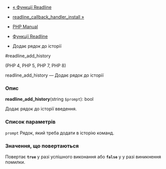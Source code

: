 - [« Функції Readline](ref.readline.md)
- [readline_callback_handler_install
»](function.readline-callback-handler-install.md)

- [PHP Manual](index.md)
- [Функції Readline](ref.readline.md)
- Додає рядок до історії

#readline_add_history

(PHP 4, PHP 5, PHP 7, PHP 8)

readline_add_history — Додає рядок до історії

### Опис

**readline_add_history**(string `$prompt`): bool

Додає рядок до історії введення.

### Список параметрів

`prompt`
Рядок, який треба додати в історію команд.

### Значення, що повертаються

Повертає **`true`** у разі успішного виконання або **`false`** у
у разі виникнення помилки.
